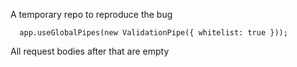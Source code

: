 A temporary repo to reproduce the bug

      app.useGlobalPipes(new ValidationPipe({ whitelist: true }));

All request bodies after that are empty